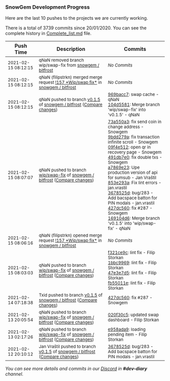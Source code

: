 
### SnowGem Development Progress

Here are the last 10 pushes to the projects we are currently working.

There is a total of 3739 commits since 20/01/2020. You can see the complete history in
 [Complete_list.md](Complete_list.md) file.

| Push Time | Description | Commits |
| --- | --- | --- |
| <sub>2021-02-15 08:12:15</sub> | <sub>qNaN removed branch wip/swap-fix from [snowgem / bitfrost](https://gitlab.com/snowgem/bitfrost)</sub> | <sub>_No Commits_</sub> |
| <sub>2021-02-15 08:12:15</sub> | <sub>qNaN (filipstrkn) merged merge request [\!157 \*Wip/swap fix\*](https://gitlab.com/snowgem/bitfrost/-/merge_requests/157) in [snowgem / bitfrost](https://gitlab.com/snowgem/bitfrost)</sub> | <sub>_No Commits_</sub> |
| <sub>2021-02-15 08:12:15</sub> | <sub>qNaN pushed to branch [v0\.1\.5](https://gitlab.com/snowgem/bitfrost/commits/v0.1.5) of [snowgem / bitfrost](https://gitlab.com/snowgem/bitfrost) ([Compare changes](https://gitlab.com/snowgem/bitfrost/compare/427dc560cdde4234f204080b95b47b7e0ded1e1b...104d558133a313564247eeaa15973e04ef3a4073))</sub> | <sub>[969bacc7](https://gitlab.com/snowgem/bitfrost/-/commit/969bacc7f5ac0c5c6310b687aab7de8356a80316): swap cache - qNaN<br>[104d5581](https://gitlab.com/snowgem/bitfrost/-/commit/104d558133a313564247eeaa15973e04ef3a4073): Merge branch 'wip/swap-fix' into 'v0.1.5' - qNaN</sub> |
| <sub>2021-02-15 08:07:07</sub> | <sub>qNaN pushed to branch [wip/swap\-fix](https://gitlab.com/snowgem/bitfrost/commits/wip/swap-fix) of [snowgem / bitfrost](https://gitlab.com/snowgem/bitfrost) ([Compare changes](https://gitlab.com/snowgem/bitfrost/compare/fb55011e2c40b4b89d1ffebe23655a7ec18f42ae...169104d613bbd4ff48e02241c0de706aa6fb66a8))</sub> | <sub>[73a550a3](https://gitlab.com/snowgem/bitfrost/-/commit/73a550a3788468ce2b2f85b257981286b63c0e48): fix send coin in change address - Snowgem<br>[9bdd279a](https://gitlab.com/snowgem/bitfrost/-/commit/9bdd279a1e7b347d8c9a32224aecd947f77d6f11): fix transaction infinite scroll - Snowgem<br>[09f4e512](https://gitlab.com/snowgem/bitfrost/-/commit/09f4e5127b772624ab6488240302b414e9b4d230): open qr in recovery page - Snowgem<br>[491db7e0](https://gitlab.com/snowgem/bitfrost/-/commit/491db7e00c54add7c9cabf84ebd6b5a173f85c83): fix double txs - Snowgem<br>[a7869e23](https://gitlab.com/snowgem/bitfrost/-/commit/a7869e23459ec871b19e31a230bc5726d21ef39f): Upe production version of api for sumsub - Jan Vraštil<br>[853e293a](https://gitlab.com/snowgem/bitfrost/-/commit/853e293a41c6786e8bdf580a5e0f75bd7c8fb521): Fix lint errors - jan.vrastil<br>[3678525d](https://gitlab.com/snowgem/bitfrost/-/commit/3678525d33dfbc67f1382da524e300baaafc3af5): bug/283 - Add bacspace batton for PIN modals - jan.vrastil<br>[427dc560](https://gitlab.com/snowgem/bitfrost/-/commit/427dc560cdde4234f204080b95b47b7e0ded1e1b): fix #287 - Snowgem<br>[169104d6](https://gitlab.com/snowgem/bitfrost/-/commit/169104d613bbd4ff48e02241c0de706aa6fb66a8): Merge branch 'v0.1.5' into 'wip/swap-fix' - qNaN</sub> |
| <sub>2021-02-15 08:06:16</sub> | <sub>qNaN (filipstrkn) opened merge request [\!157 \*Wip/swap fix\*](https://gitlab.com/snowgem/bitfrost/-/merge_requests/157) in [snowgem / bitfrost](https://gitlab.com/snowgem/bitfrost)</sub> | <sub>_No Commits_</sub> |
| <sub>2021-02-15 08:03:03</sub> | <sub>qNaN pushed to branch [wip/swap\-fix](https://gitlab.com/snowgem/bitfrost/commits/wip/swap-fix) of [snowgem / bitfrost](https://gitlab.com/snowgem/bitfrost) ([Compare changes](https://gitlab.com/snowgem/bitfrost/compare/020f30c5bf10b4df4acfc2a613d506e2f46d7601...fb55011e2c40b4b89d1ffebe23655a7ec18f42ae))</sub> | <sub>[f321ce9c](https://gitlab.com/snowgem/bitfrost/-/commit/f321ce9c12b947cb5e4713545a4d832c2523eb2f): lint fix - Filip Storkan<br>[1bbc9969](https://gitlab.com/snowgem/bitfrost/-/commit/1bbc9969eba13bdc3236966ea378032356f299b9): lint fix - Filip Storkan<br>[47e3e7d5](https://gitlab.com/snowgem/bitfrost/-/commit/47e3e7d58062bea3bdd4df11103625b48f376f75): lint fix - Filip Storkan<br>[fb55011e](https://gitlab.com/snowgem/bitfrost/-/commit/fb55011e2c40b4b89d1ffebe23655a7ec18f42ae): lint fix - Filip Storkan</sub> |
| <sub>2021-02-14 07:18:38</sub> | <sub>Txid pushed to branch [v0\.1\.5](https://gitlab.com/snowgem/bitfrost/commits/v0.1.5) of [snowgem / bitfrost](https://gitlab.com/snowgem/bitfrost) ([Compare changes](https://gitlab.com/snowgem/bitfrost/compare/3678525d33dfbc67f1382da524e300baaafc3af5...427dc560cdde4234f204080b95b47b7e0ded1e1b))</sub> | <sub>[427dc560](https://gitlab.com/snowgem/bitfrost/-/commit/427dc560cdde4234f204080b95b47b7e0ded1e1b): fix #287 - Snowgem</sub> |
| <sub>2021-02-13 20:05:54</sub> | <sub>qNaN pushed to branch [wip/swap\-fix](https://gitlab.com/snowgem/bitfrost/commits/wip/swap-fix) of [snowgem / bitfrost](https://gitlab.com/snowgem/bitfrost) ([Compare changes](https://gitlab.com/snowgem/bitfrost/compare/e958ada99413004593430d1d3cb76c99d02f383a...020f30c5bf10b4df4acfc2a613d506e2f46d7601))</sub> | <sub>[020f30c5](https://gitlab.com/snowgem/bitfrost/-/commit/020f30c5bf10b4df4acfc2a613d506e2f46d7601): updated swap dashboard - Filip Storkan</sub> |
| <sub>2021-02-13 02:17:26</sub> | <sub>qNaN pushed to branch [wip/swap\-fix](https://gitlab.com/snowgem/bitfrost/commits/wip/swap-fix) of [snowgem / bitfrost](https://gitlab.com/snowgem/bitfrost) ([Compare changes](https://gitlab.com/snowgem/bitfrost/compare/62305b882312f4a67434fae890796bac0ae900af...e958ada99413004593430d1d3cb76c99d02f383a))</sub> | <sub>[e958ada9](https://gitlab.com/snowgem/bitfrost/-/commit/e958ada99413004593430d1d3cb76c99d02f383a): loading pending item - Filip Storkan</sub> |
| <sub>2021-02-12 20:10:12</sub> | <sub>Jan Vraštil pushed to branch [v0\.1\.5](https://gitlab.com/snowgem/bitfrost/commits/v0.1.5) of [snowgem / bitfrost](https://gitlab.com/snowgem/bitfrost) ([Compare changes](https://gitlab.com/snowgem/bitfrost/compare/853e293a41c6786e8bdf580a5e0f75bd7c8fb521...3678525d33dfbc67f1382da524e300baaafc3af5))</sub> | <sub>[3678525d](https://gitlab.com/snowgem/bitfrost/-/commit/3678525d33dfbc67f1382da524e300baaafc3af5): bug/283 - Add bacspace batton for PIN modals - jan.vrastil</sub> |

_You can see more details and commits in our [Discord](https://discord.gg/zumGnbg) in **#dev-diary** channel._
